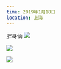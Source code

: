 ```yaml
---
time: 2019年1月18日
location: 上海
---
```

胖哥俩
![](/shouji/assets/images/tweets/20190118_1.jpg)

![](/shouji/assets/images/tweets/20190118_2.jpg)

![](/shouji/assets/images/tweets/20190118_3.jpg)